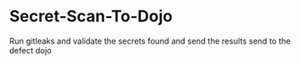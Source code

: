 # Secret-Scan-To-Dojo
 Run gitleaks and validate the secrets found and send the results send to the defect dojo

